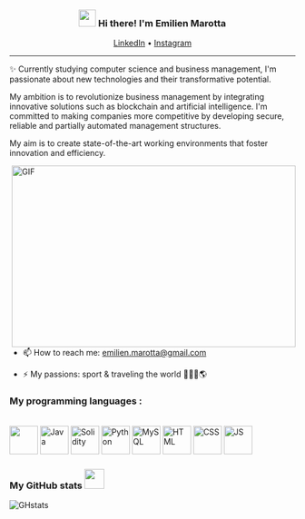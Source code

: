 
<h3 align="center"><img src = "https://raw.githubusercontent.com/MartinHeinz/MartinHeinz/master/wave.gif" width = 30px> Hi there! I'm Emilien Marotta</h3>

<p align="center">
  <a href="https://www.linkedin.com/in/emilienmarotta">LinkedIn</a> •
  <a href="https://instagram.com/emilienmrta">Instagram</a>
</p>

---
✨ Currently studying computer science and business management, I'm passionate about new technologies and their transformative potential. 

My ambition is to revolutionize business management by integrating innovative solutions such as blockchain and artificial intelligence. I'm committed to making companies more competitive by developing secure, reliable and partially automated management structures. 

My aim is to create state-of-the-art working environments that foster innovation and efficiency.

<img align="right" alt="GIF" src="./code.gif" width="500" height="320" />   

- 📫 How to reach me: <a href="mailto:emilien.marotta@gmail.com">emilien.marotta@gmail.com<a/>

- ⚡ My passions: sport & traveling the world 🏋🏻‍♂️🌎

### My programming languages :

<br>
<div>
 <img title="" width="50px" src="https://cdn.jsdelivr.net/gh/devicons/devicon@latest/icons/csharp/csharp-original.svg" />   
 <img title="Java" width="50px" src="https://cdn.jsdelivr.net/gh/devicons/devicon@latest/icons/java/java-original.svg" />   
 <img title="Solidity" width="50px" src="https://cdn.jsdelivr.net/gh/devicons/devicon@latest/icons/solidity/solidity-original.svg" />   
 <img title="Python" width="50px" src="https://cdn.jsdelivr.net/gh/devicons/devicon@latest/icons/python/python-original.svg" />   
 <img title="MySQL" width="50px" src="https://cdn.jsdelivr.net/gh/devicons/devicon@latest/icons/mysql/mysql-original.svg" />   
 <img title="HTML" width="50px" src="https://cdn.jsdelivr.net/gh/devicons/devicon@latest/icons/html5/html5-original.svg" />   
 <img title="CSS" width="50px" src="https://cdn.jsdelivr.net/gh/devicons/devicon@latest/icons/css3/css3-original.svg" />   
 <img title="JS" width="50px" src="https://cdn.jsdelivr.net/gh/devicons/devicon@latest/icons/javascript/javascript-original.svg" />
</div>
 
 ### My GitHub stats <img src = "https://i.pinimg.com/originals/65/c4/f4/65c4f452571be1261e9c623f7da488ac.gif" width = 35px> 

![GHstats](https://github-readme-stats.vercel.app/api?username=emilienmarotta&show_icons=true)

